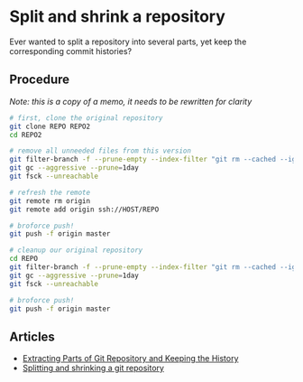 # Split and shrink a repository
Ever wanted to split a repository into several parts, yet keep the corresponding
commit histories?

## Procedure
_Note: this is a copy of a memo, it needs to be rewritten for clarity_

```bash
# first, clone the original repository
git clone REPO REPO2
cd REPO2

# remove all unneeded files from this version
git filter-branch -f --prune-empty --index-filter "git rm --cached --ignore-unmatch FILES_AND_DIRS_TO_DELETE"
git gc --aggressive --prune=1day
git fsck --unreachable

# refresh the remote
git remote rm origin
git remote add origin ssh://HOST/REPO

# broforce push!
git push -f origin master

# cleanup our original repository
cd REPO
git filter-branch -f --prune-empty --index-filter "git rm --cached --ignore-unmatch OTHER_FILES_AND_DIRS_TO_DELETE"
git gc --aggressive --prune=1day
git fsck --unreachable

# broforce push!
git push -f origin master
```

## Articles
- [Extracting Parts of Git Repository and Keeping the History](http://ariya.ofilabs.com/2014/07/extracting-parts-of-git-repository-and-keeping-the-history.html)
- [Splitting and shrinking a git repository](https://home.regit.org/2010/08/splitting-and-shrinking-a-git-repository/)
